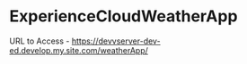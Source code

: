 # ExperienceCloudWeatherApp


URL to Access - https://devvserver-dev-ed.develop.my.site.com/weatherApp/
